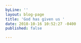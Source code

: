```yaml
---
byLine: ''
layout: blog-page
title: 'God has given us '
date: 2018-10-16 10:52:27 -0400
published: false

---
```

